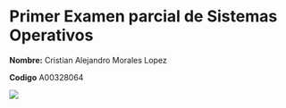 # Primer Examen parcial de Sistemas Operativos 

**Nombre:** Cristian Alejandro Morales Lopez

**Codigo** A00328064

![](conexion%20putty.PNG)



